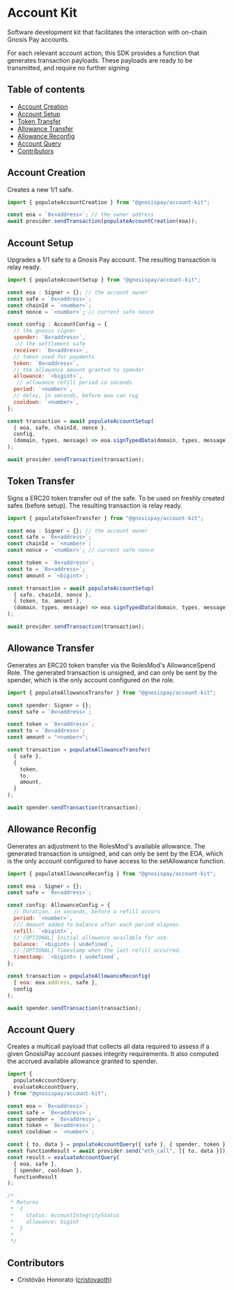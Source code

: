 # Account Kit

Software development kit that facilitates the interaction with on-chain Gnosis Pay accounts.

For each relevant account action, this SDK provides a function that generates transaction payloads. These payloads are ready to be transmitted, and require no further signing

## Table of contents

- [Account Creation](#account-creation)
- [Account Setup](#account-setup)
- [Token Transfer](#token-transfer)
- [Allowance Transfer](#allowance-transfer)
- [Allowance Reconfig](#allowance-reconfig)
- [Account Query](#account-query)
- [Contributors](#contributors)

## <a name="account-creation">Account Creation</a>

Creates a new 1/1 safe.

```js
import { populateAccountCreation } from "@gnosispay/account-kit";

const eoa = `0x<address>`; // the owner address
await provider.sendTransaction(populateAccountCreation(eoa));
```

## <a name="account-setup">Account Setup</a>

Upgrades a 1/1 safe to a Gnosis Pay account. The resulting transaction is relay ready.

```js
import { populateAccountSetup } from "@gnosispay/account-kit";

const eoa : Signer = {}; // the account owner
const safe = `0x<address>`;
const chainId = `<number>`;
const nonce = `<number>`; // current safe nonce

const config : AccountConfig = {
  // the gnosis signer
  spender: `0x<address>`,
   // the settlement safe
  receiver: `0x<address>`,
  // token used for payments
  token: `0x<address>`,
  // the allowance amount granted to spender
  allowance: `<bigint>`,
   // allowance refill period in seconds
  period: `<number>`,
  // delay, in seconds, before eoa can rug
  cooldown: `<number>`,
};

const transaction = await populateAccountSetup(
  { eoa, safe, chainId, nonce },
  config,
  (domain, types, message) => eoa.signTypedData(domain, types, message) // eip712 sig
);

await provider.sendTransaction(transaction);
```

## <a name="token-transfer">Token Transfer</a>

Signs a ERC20 token transfer out of the safe. To be used on freshly created safes (before setup). The resulting transaction is relay ready.

```js
import { populateTokenTransfer } from "@gnosispay/account-kit";

const eoa : Signer = {}; // the account owner
const safe = `0x<address>`;
const chainId = `<number>`;
const nonce = `<number>`; // current safe nonce

const token = `0x<address>`;
const to = `0x<address>`;
const amount = `<bigint>`;

const transaction = await populateAccountSetup(
  { safe, chainId, nonce },
  { token, to, amount },
  (domain, types, message) => eoa.signTypedData(domain, types, message) // eip712 sig
);

await provider.sendTransaction(transaction);
```

## <a name="allowance-transfer">Allowance Transfer</a>

Generates an ERC20 token transfer via the RolesMod's AllowanceSpend Role. The generated transaction is unsigned, and can only be sent by the spender, which is the only account configured on the role.

```js
import { populateAllowanceTransfer } from "@gnosispay/account-kit";

const spender: Signer = {};
const safe = `0x<address>`;

const token = `0x<address>`;
const to = `0x<address>`;
const amount = "<number>";

const transaction = populateAllowanceTransfer(
  { safe },
  {
    token,
    to,
    amount,
  }
);

await spender.sendTransaction(transaction);
```

## <a name="allowance-reconfig">Allowance Reconfig</a>

Generates an adjustment to the RolesMod's available allowance. The generated transaction is unsigned, and can only be sent by the EOA, which is the only account configured to have access to the setAllowance function.

```js
import { populateAllowanceReconfig } from "@gnosispay/account-kit";

const eoa : Signer = {};
const safe = `0x<address>`;

const config: AllowanceConfig = {
  // Duration, in seconds, before a refill occurs
  period: `<number>`,
  /// Amount added to balance after each period elapses.
  refill: `<bigint>`,
  // [OPTIONAL] Initial allowance available for use.
  balance: `<bigint> | undefined`,
  // [OPTIONAL] Timestamp when the last refill occurred.
  timestamp: `<bigint> | undefined`,
};

const transaction = populateAllowanceReconfig(
  { eoa: eoa.address, safe },
  config
);

await spender.sendTransaction(transaction);
```

## <a name="account-query">Account Query</a>

Creates a multicall payload that collects all data required to assess if a given GnosisPay account passes integrity requirements. It also computed the accrued available allowance granted to spender.

```js
import {
  populateAccountQuery,
  evaluateAccountQuery,
} from "@gnosispay/account-kit";

const eoa = `0x<address>`;
const safe = `0x<address>`;
const spender = `0x<address>`;
const token = `0x<address>`;
const cooldown = `<number>`;

const { to, data } = populateAccountQuery({ safe }, { spender, token });
const functionResult = await provider.send("eth_call", [{ to, data }]);
const result = evaluateAccountQuery(
  { eoa, safe },
  { spender, cooldown },
  functionResult
);

/*
 * Returns
 *  {
 *    status: AccountIntegrityStatus
 *    allowance: bigint
 *  }
 *
 */
```

## <a name="contributors">Contributors</a>

- Cristóvão Honorato ([cristovaoth](https://github.com/cristovaoth))
